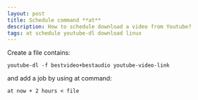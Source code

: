 ```yaml
---
layout: post
title: Schedule command **at**
description: How to schedule download a video from Youtube?
tags: at schedule youtube-dl download linux
---
```


<style>
.highlight-left {margin-left: 0}
</style>

Create a file contains:
```
youtube-dl -f bestvideo+bestaudio youtube-video-link
```

and add a job by using at command:
```
at now + 2 hours < file
```




